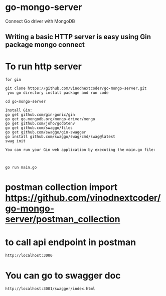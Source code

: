 # go-mongo-server
Connect Go driver with MongoDB

## Writing a basic HTTP server is easy using Gin package mongo connect

# To run http server


```
for gin

git clone https://github.com/vinodnextcoder/go-mongo-server.git
 you go directory install package and run code

cd go-mongo-server

Install Gin:
go get github.com/gin-gonic/gin
go get go.mongodb.org/mongo-driver/mongo
go get github.com/joho/godotenv
go get github.com/swaggo/files
go get github.com/swaggo/gin-swagger
go install github.com/swaggo/swag/cmd/swag@latest
swag init

You can run your Gin web application by executing the main.go file:



go run main.go

````
# postman collection import https://github.com/vinodnextcoder/go-mongo-server/postman_collection
# to call api endpoint in postman

```
http://localhost:3000

```

# You can go to swagger doc

```
http://localhost:3001/swagger/index.html
```

